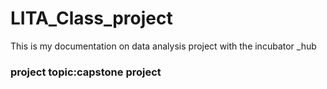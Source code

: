 # LITA_Class_project
This is my documentation on data analysis project with the incubator _hub
### project topic:capstone project 